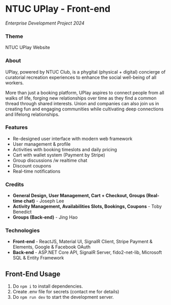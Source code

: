 # NTUC UPlay - Front-end
*Enterprise Development Project 2024*

### Theme
NTUC UPlay Website

### About  
UPlay, powered by NTUC Club, is a phygital (physical + digital) concierge of curatorial recreation experiences to enhance the social well-being of all workers.

More than just a booking platform, UPlay aspires to connect people from all walks of life, forging new relationships over time as they find a common thread through shared interests. Union and companies can also join us in creating fun and engaging communities while cultivating deep connections and lifelong relationships.

### Features
- Re-designed user interface with modern web framework
- User management & profile
- Activities with booking timeslots and daily pricing
- Cart with wallet system (Payment by Stripe)
- Group discussions /w realtime chat
- Discount coupons
- Real-time notifications

### Credits
- **General Design, User Management, Cart + Checkout, Groups (Real-time chat)** - Joseph Lee
- **Activity Management, Availabilities Slots, Bookings, Coupons** - Toby Benedict
- **Groups (Back-end)** - Jing Hao

### Technologies
- **Front-end** - ReactJS, Material UI, SignalR Client, Stripe Payment & Elements, Google & Facebook OAuth
- **Back-end** - ASP.NET Core API, SignalR Server, fido2-net-lib, Microsoft SQL & Entity Framework

## Front-End Usage

1. Do `npm i` to install dependencies.
2. Create .env file for secrets (contact me for details)
3. Do `npm run dev` to start the development server.
